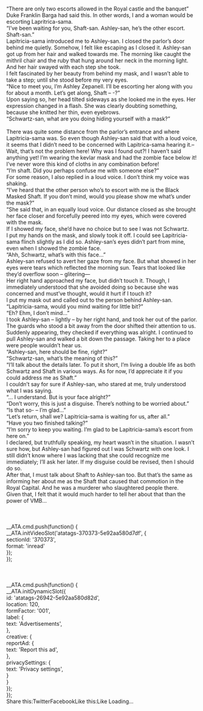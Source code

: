 <br/>
“There are only two escorts allowed in the Royal castle and the banquet”<br/>
Duke Franklin Barga had said this. In other words, I and a woman would be escorting Lapritrica-sama.<br/>
“I’ve been waiting for you, Shaft-san. Ashley-san, he’s the other escort. Shaft-san.”<br/>
Lapitricia-sama introduced me to Ashley-san. I closed the parlor’s door behind me quietly. Somehow, I felt like escaping as I closed it. Ashley-san got up from her hair and walked towards me. The morning like caught the mithril chair and the ruby that hung around her neck in the morning light. And her hair swayed with each step she took.<br/>
I felt fascinated by her beauty from behind my mask, and I wasn’t able to take a step; until she stood before my very eyes.<br/>
“Nice to meet you, I’m Ashley Zepanell. I’ll be escorting her along with you for about a month. Let’s get along, Shaft – -?”<br/>
Upon saying so, her head tilted sideways as she looked me in the eyes. Her expression changed in a flash. She was clearly doubting something, because she knitted her thin, even eyebrows.<br/>
“Schwartz-san, what are you doing hiding yourself with a mask?”<br/>
<br/>
There was quite some distance from the parlor’s entrance and where Lapitricia-sama was. So even though Ashley-san said that with a loud voice, it seems that I didn’t need to be concerned with Lapitrica-sama hearing it.– Wait, that’s not the problem here! Why was I found out?! I haven’t said anything yet! I’m wearing the kevlar mask and had the zombie face below it! I’ve never wore this kind of cloths in any combination before!<br/>
“I’m shaft. Did you perhaps confuse me with someone else?”<br/>
For some reason, I also replied in a loud voice. I don’t think my voice was shaking.<br/>
“I’ve heard that the other person who’s to escort with me is the Black Masked Shaft. If you don’t mind, would you please show me what’s under the mask?”<br/>
“She said that, in an equally loud voice. Our distance closed as she brought her face closer and forcefully peered into my eyes, which were covered with the mask.<br/>
If I showed my face, she’d have no choice but to see I was not Schwartz.<br/>
I put my hands on the mask, and slowly took it off. I could see Lapitricia-sama flinch slightly as I did so. Ashley-san’s eyes didn’t part from mine, even when I showed the zombie face.<br/>
“Ahh, Schwartz, what’s with this face…”<br/>
Ashley-san refused to avert her gaze from my face. But what showed in her eyes were tears which reflected the morning sun. Tears that looked like they’d overflow soon – glitering—<br/>
Her right hand approached my face, but didn’t touch it. Though, I immediately understood that she avoided doing so because she was concerned and must’ve thought, would it hurt if I touch it? <br/>
I put my mask out and called out to the person behind Ashley-san.<br/>
“Lapitricia-sama, would you mind waiting for little bit?”<br/>
“Eh? Ehm, I don’t mind…”<br/>
I took Ashley-san – lightly – by her right hand, and took her out of the parlor. The guards who stood a bit away from the door shifted their attention to us. Suddenly appearing, they checked if everything was alright. I continued to pull Ashley-san and walked a bit down the passage. Taking her to a place were people wouldn’t hear us.<br/>
“Ashley-san, here should be fine, right?”<br/>
“Schwartz-san, what’s the meaning of this?”<br/>
“I’ll talk about the details later. To put it short, I’m living a double life as both Schwartz and Shaft in various ways. As for now, I’d appreciate it if you could address me as Shaft.”<br/>
I couldn’t say for sure if Ashley-san, who stared at me, truly understood what I was saying.<br/>
“… I understand. But is your face alright?”<br/>
“Don’t worry, this is just a disguise. There’s nothing to be worried about.”<br/>
“Is that so- – I’m glad…”<br/>
“Let’s return, shall we? Lapitricia-sama is waiting for us, after all.”<br/>
“Have you two finished talking?”<br/>
“I’m sorry to keep you waiting. I’m glad to be Lapitricia-sama’s escort from here on.”<br/>
I declared, but truthfully speaking, my heart wasn’t in the situation. I wasn’t sure how, but Ashley-san had figured out I was Schwartz with one look. I still didn’t know where I was lacking that she could recognize me immediately; I’ll ask her later. If my disguise could be revised, then I should do so.<br/>
After that, I must talk about Shaft to Ashley-san too. But that’s the same as informing her about me as the Shaft that caused that commotion in the Royal Capital. And he was a murderer who slaughtered people there.<br/>
Given that, I felt that it would much harder to tell her about that than the power of VMB…<br/>
 <br/>
<br/>
<br/>
            __ATA.cmd.push(function() {<br/>
                __ATA.initVideoSlot('atatags-370373-5e92aa580d7df', {<br/>
                    sectionId: '370373',<br/>
                    format: 'inread'<br/>
                });<br/>
            });<br/>
        <br/>
 <br/>
<br/>
				__ATA.cmd.push(function() {<br/>
					__ATA.initDynamicSlot({<br/>
						id: 'atatags-26942-5e92aa580d82d',<br/>
						location: 120,<br/>
						formFactor: '001',<br/>
						label: {<br/>
							text: 'Advertisements',<br/>
						},<br/>
						creative: {<br/>
							reportAd: {<br/>
								text: 'Report this ad',<br/>
							},<br/>
							privacySettings: {<br/>
								text: 'Privacy settings',<br/>
							}<br/>
						}<br/>
					});<br/>
				});<br/>
			Share this:TwitterFacebookLike this:Like Loading... 